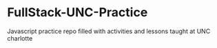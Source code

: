 # FullStack-UNC-Practice
Javascript practice repo filled with activities and lessons taught at UNC charlotte
